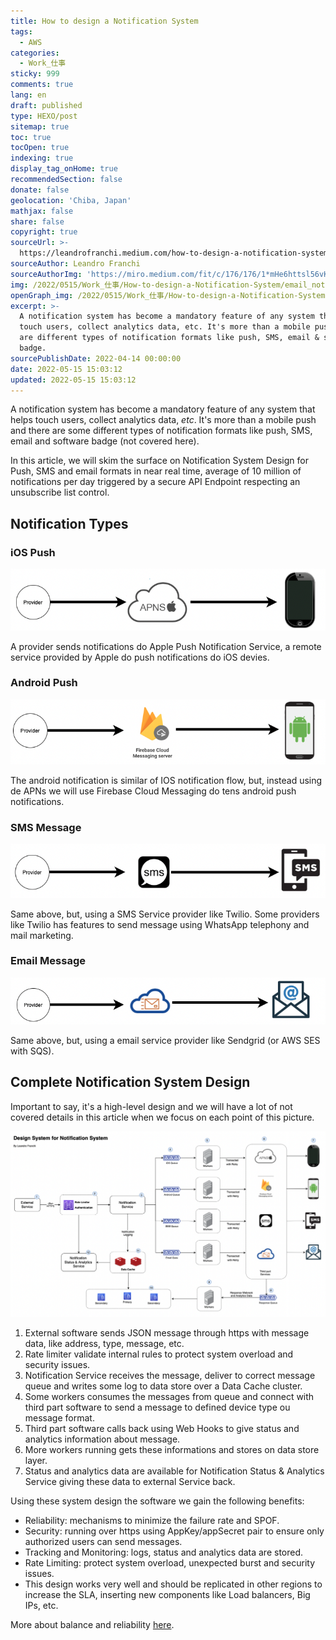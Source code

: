 ```yaml
---
title: How to design a Notification System
tags:
  - AWS
categories:
  - Work_仕事
sticky: 999
comments: true
lang: en
draft: published
type: HEXO/post
sitemap: true
toc: true
tocOpen: true
indexing: true
display_tag_onHome: true
recommendedSection: false
donate: false
geolocation: 'Chiba, Japan'
mathjax: false
share: false
copyright: true
sourceUrl: >-
  https://leandrofranchi.medium.com/how-to-design-a-notification-system-23f381cdeb00
sourceAuthor: Leandro Franchi
sourceAuthorImg: 'https://miro.medium.com/fit/c/176/176/1*mHe6httsl56vKWN494vF0g.jpeg'
img: /2022/0515/Work_仕事/How-to-design-a-Notification-System/email_notify.svg
openGraph_img: /2022/0515/Work_仕事/How-to-design-a-Notification-System/email_notify.png
excerpt: >-
  A notification system has become a mandatory feature of any system that helps
  touch users, collect analytics data, etc. It's more than a mobile push. There
  are different types of notification formats like push, SMS, email & software
  badge.
sourcePublishDate: 2022-04-14 00:00:00
date: 2022-05-15 15:03:12
updated: 2022-05-15 15:03:12
---
```


 A notification system has become a mandatory feature of any system that helps touch users, collect analytics data, *etc*. It's more than a mobile push and there are some different types of notification formats like push, SMS, email and software badge (not covered here).

 In this article, we will skim the surface on Notification System Design for Push, SMS and email formats in near real time, average of 10 million of notifications per day triggered by a secure API Endpoint respecting an unsubscribe list control.


## Notification Types
### iOS Push
 ![Notification for iOS Devices.](./How-to-design-a-Notification-System/iOS_push.png)

 A provider sends notifications do Apple Push Notification Service, a remote service provided by Apple do push notifications do iOS devies.


### Android Push
 ![Notification for Android Devices.](./How-to-design-a-Notification-System/android_push.png)

 The android notification is similar of IOS notification flow, but, instead using de APNs we will use Firebase Cloud Messaging do tens android push notifications.


### SMS Message
 ![Notification using SMS Message.](./How-to-design-a-Notification-System/SMS_Message.png)

 Same above, but, using a SMS Service provider like Twilio. Some providers like Twilio has features to send message using WhatsApp telephony and mail marketing.


### Email Message
 ![Notification using Email Message.](./How-to-design-a-Notification-System/email_Message.png)

 Same above, but, using a email service provider like Sendgrid (or AWS SES with SQS).


## Complete Notification System Design
 Important to say, it's a high-level design and we will have a lot of not covered details in this article when we focus on each point of this picture.

 ![](./How-to-design-a-Notification-System/notification_system_design.png)

 1. External software sends JSON message through https with message data, like address, type, message, etc.
 2. Rate limiter validate internal rules to protect system overload and security issues.
 3. Notification Service receives the message, deliver to correct message queue and writes some log to data store over a Data Cache cluster.
 4. Some workers consumes the messages from queue and connect with third part software to send a message to defined device type ou message format.
 5. Third part software calls back using Web Hooks to give status and analytics information about message.
 6. More workers running gets these informations and stores on data store layer.
 7. Status and analytics data are available for Notification Status & Analytics Service giving these data to external Service back.

 Using these system design the software we gain the following benefits:
 * Reliability: mechanisms to minimize the failure rate and SPOF.
 * Security: running over https using AppKey/appSecret pair to ensure only authorized users can send messages.
 * Tracking and Monitoring: logs, status and analytics data are stored.
 * Rate Limiting: protect system overload, unexpected burst and security issues.
 * This design works very well and should be replicated in other regions to increase the SLA, inserting new components like Load balancers, Big IPs, etc.

 More about balance and reliability [here](https://leandrofranchi.medium.com/system-design-for-bam-application-28b009bc9b92).

